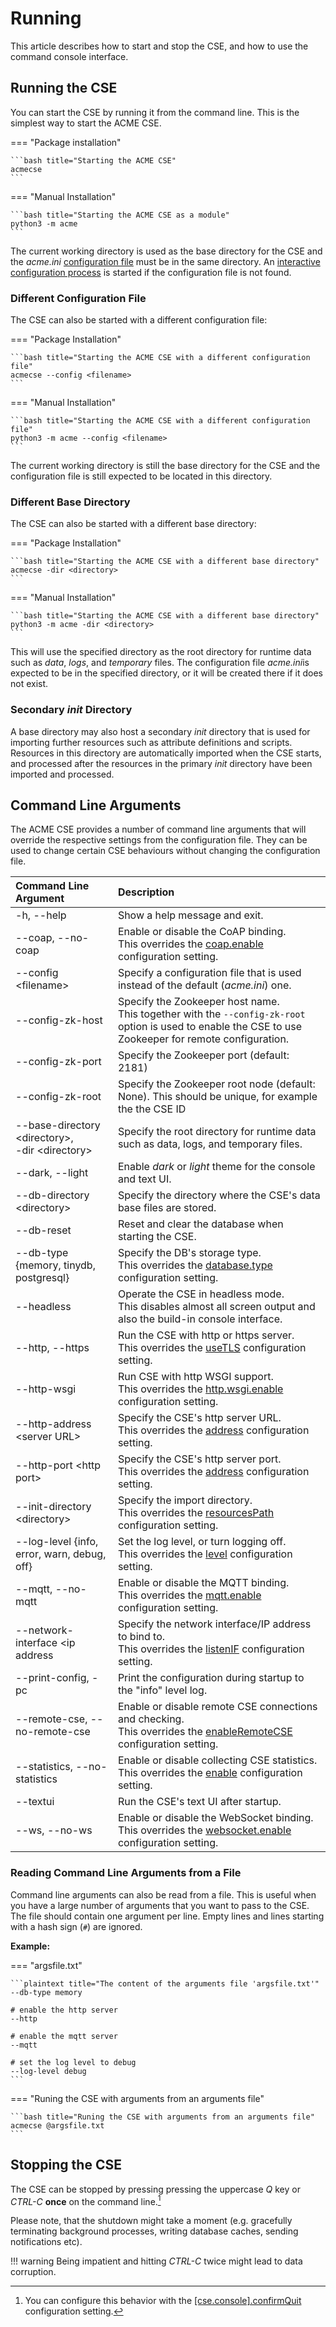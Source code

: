 # Running

This article describes how to start and stop the CSE, and how to use the command console interface.

## Running the CSE

You can start the CSE by running it from the command line. This is the simplest way to start the ACME CSE.

=== "Package installation"

	```bash title="Starting the ACME CSE"
	acmecse
	```

=== "Manual Installation"

	```bash title="Starting the ACME CSE as a module"
	python3 -m acme
	```

The current working directory is used as the base directory for the CSE and the *acme.ini* [configuration file](../setup/Configuration-introduction.md#the-acmeini-configuration-file) must be in the same directory. An [interactive configuration process](Installation.md#guided-onboarding) is started if the configuration file is not found.


### Different Configuration File

The CSE can also be started with a different configuration file:

=== "Package Installation"

	```bash title="Starting the ACME CSE with a different configuration file"
	acmecse --config <filename>
	```

=== "Manual Installation"

	```bash title="Starting the ACME CSE with a different configuration file"
	python3 -m acme --config <filename>
	```

The current working directory is still the base directory for the CSE and the configuration file is still expected to be located in this directory.

### Different Base Directory

The CSE can also be started with a different base directory:

=== "Package Installation"

	```bash title="Starting the ACME CSE with a different base directory"
	acmecse -dir <directory>
	```

=== "Manual Installation"

	```bash title="Starting the ACME CSE with a different base directory"
	python3 -m acme -dir <directory>
	```

This will use the specified directory as the root directory for runtime data such as *data*, *logs*, and *temporary* files. The configuration file *acme.ini*is expected to be in the specified directory, or it will be created there if it does not exist.

### Secondary *init* Directory

A base directory may also host a secondary *init* directory that is used for importing further resources such as attribute definitions and scripts. Resources in this directory are automatically imported when the CSE starts, and processed after the resources in the primary *init* directory have been imported and processed.


## Command Line Arguments

The ACME CSE provides a number of command line arguments that will override the respective settings from the configuration file. They can be used to change certain CSE behaviours without changing the configuration file.

| Command Line Argument                                    | Description                                                                                                                                                             |
|:---------------------------------------------------------|:------------------------------------------------------------------------------------------------------------------------------------------------------------------------|
| -h, --help                                               | Show a help message and exit.                                                                                                                                           |
| --coap, --no-coap                                        | Enable or disable the CoAP binding.<br />This overrides the [coap.enable](../setup/Configuration-coap.md#general-settings) configuration setting.                       |
| --config &lt;filename>                                   | Specify a configuration file that is used instead of the default (*acme.ini*) one.                                                                                      |
| --config-zk-host <hostname>                              | Specify the Zookeeper host name.<br/>This together with the `--config-zk-root` option is used to enable the CSE to use Zookeeper for remote configuration.              |
| --config-zk-port <port>                                  | Specify the Zookeeper port (default: 2181)                                                                                                                              |
| --config-zk-root <root node>                             | Specify the Zookeeper root node (default: None). This should be unique, for example the the CSE ID                                                                      |
| --base-directory &lt;directory>,<br/>-dir &lt;directory> | Specify the root directory for runtime data such as data, logs, and temporary files.                                                                                    |
| --dark, --light                                          | Enable *dark* or *light* theme for the console and text UI.                                                                                                             |
| --db-directory &lt;directory>                            | Specify the directory where the CSE's data base files are stored.                                                                                                       |
| --db-reset                                               | Reset and clear the database when starting the CSE.                                                                                                                     |
| --db-type {memory, tinydb, postgresql}                   | Specify the DB's storage type.<br />This overrides the [database.type](../setup/Configuration-database.md#general-settings) configuration setting.                      |
| --headless                                               | Operate the CSE in headless mode.<br/>This disables almost all screen output and also the build-in console interface.                                                   |
| --http, --https                                          | Run the CSE with http or https server.<br />This overrides the [useTLS](../setup/Configuration-http.md#security) configuration setting.                                 |
| --http-wsgi                                              | Run CSE with http WSGI support.<br />This overrides the [http.wsgi.enable](../setup/Configuration-http.md#wsgi) configuration setting.                                  |
| --http-address &lt;server URL>                           | Specify the CSE's http server URL.<br />This overrides the [address](../setup/Configuration-http.md#general-settings) configuration setting.                            |
| --http-port &lt;http port>                               | Specify the CSE's http server port.<br />This overrides the [address](../setup/Configuration-http.md#general-settings) configuration setting.                           |
| --init-directory &lt;directory>                          | Specify the import directory.<br />This overrides the [resourcesPath](../setup/Configuration-cse.md#general-settings) configuration setting.                            |
| --log-level {info, error, warn, debug, off}              | Set the log level, or turn logging off.<br />This overrides the [level](../setup/Configuration-logging.md#general-settings) configuration setting.                      |
| --mqtt, --no-mqtt                                        | Enable or disable the MQTT binding.<br />This overrides the [mqtt.enable](../setup/Configuration-mqtt.md#general-settings) configuration setting.                       |
| --network-interface &lt;ip address                       | Specify the network interface/IP address to bind to.<br />This overrides the [listenIF](../setup/Configuration-http.md#general-settings) configuration setting.         |
| --print-config, -pc                                      | Print the configuration during startup to the "info" level log.                                                                                                         |
| --remote-cse, --no-remote-cse                            | Enable or disable remote CSE connections and checking.<br />This overrides the [enableRemoteCSE](../setup/Configuration-cse.md#general-settings) configuration setting. |
| --statistics, --no-statistics                            | Enable or disable collecting CSE statistics.<br />This overrides the [enable](../setup/Configuration-cse.md#statistics) configuration setting.                          |
| --textui                                                 | Run the CSE's text UI after startup.                                                                                                                                    |
| --ws, --no-ws                                            | Enable or disable the WebSocket binding.<br />This overrides the [websocket.enable](../setup//Configuration-ws.md#general-settings) configuration setting.              |


### Reading Command Line Arguments from a File

Command line arguments can also be read from a file. This is useful when you have a large number of arguments that you want to pass to the CSE. The file should contain one argument per line. Empty lines and lines starting with a hash sign (`#`) are ignored.

**Example:**

=== "argsfile.txt"

	```plaintext title="The content of the arguments file 'argsfile.txt'"
	--db-type memory

	# enable the http server
	--http

	# enable the mqtt server
	--mqtt

	# set the log level to debug
	--log-level debug
	```

=== "Runing the CSE with arguments from an arguments file"

	```bash title="Runing the CSE with arguments from an arguments file"
	acmecse @argsfile.txt
	```


## Stopping the CSE

The CSE can be stopped by pressing pressing the uppercase *Q* key or *CTRL-C* **once** on the command line.[^1]

[^1]: You can configure this behavior with the [\[cse.console\].confirmQuit](../setup/Configuration-uis.md#console) configuration setting.

Please note, that the shutdown might take a moment (e.g. gracefully terminating background processes, writing database caches, sending notifications etc). 

!!! warning
	Being impatient and hitting *CTRL-C* twice might lead to data corruption.
